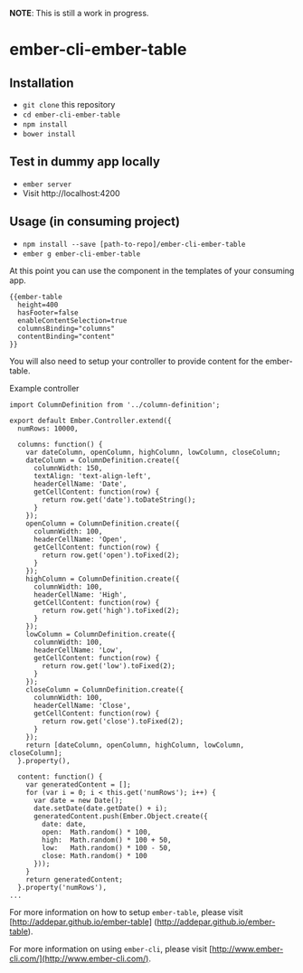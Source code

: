 **NOTE**: This is still a work in progress.

# ember-cli-ember-table

## Installation

* `git clone` this repository
* `cd ember-cli-ember-table`
* `npm install`
* `bower install`

## Test in dummy app locally

* `ember server`
* Visit http://localhost:4200

## Usage (in consuming project)

* `npm install --save [path-to-repo]/ember-cli-ember-table`
* `ember g ember-cli-ember-table`

At this point you can use the component in the templates of your consuming app.

    {{ember-table
      height=400
      hasFooter=false
      enableContentSelection=true
      columnsBinding="columns"
      contentBinding="content"
    }}

You will also need to setup your controller to provide content for the ember-table.

Example controller

    import ColumnDefinition from '../column-definition';

    export default Ember.Controller.extend({
      numRows: 10000,

      columns: function() {
        var dateColumn, openColumn, highColumn, lowColumn, closeColumn;
        dateColumn = ColumnDefinition.create({
          columnWidth: 150,
          textAlign: 'text-align-left',
          headerCellName: 'Date',
          getCellContent: function(row) {
            return row.get('date').toDateString();
          }
        });
        openColumn = ColumnDefinition.create({
          columnWidth: 100,
          headerCellName: 'Open',
          getCellContent: function(row) {
            return row.get('open').toFixed(2);
          }
        });
        highColumn = ColumnDefinition.create({
          columnWidth: 100,
          headerCellName: 'High',
          getCellContent: function(row) {
            return row.get('high').toFixed(2);
          }
        });
        lowColumn = ColumnDefinition.create({
          columnWidth: 100,
          headerCellName: 'Low',
          getCellContent: function(row) {
            return row.get('low').toFixed(2);
          }
        });
        closeColumn = ColumnDefinition.create({
          columnWidth: 100,
          headerCellName: 'Close',
          getCellContent: function(row) {
            return row.get('close').toFixed(2);
          }
        });
        return [dateColumn, openColumn, highColumn, lowColumn, closeColumn];
      }.property(),

      content: function() {
        var generatedContent = [];
        for (var i = 0; i < this.get('numRows'); i++) {
          var date = new Date();
          date.setDate(date.getDate() + i);
          generatedContent.push(Ember.Object.create({
            date: date,
            open:  Math.random() * 100,
            high:  Math.random() * 100 + 50,
            low:   Math.random() * 100 - 50,
            close: Math.random() * 100
          }));
        }
        return generatedContent;
      }.property('numRows'),
    ...


For more information on how to setup `ember-table`, please visit [http://addepar.github.io/ember-table] (http://addepar.github.io/ember-table).

For more information on using `ember-cli`, please visit [http://www.ember-cli.com/](http://www.ember-cli.com/).
